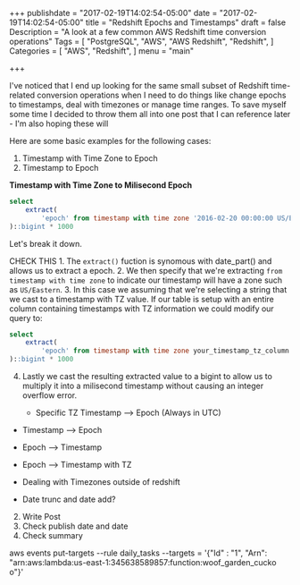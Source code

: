 +++
publishdate = "2017-02-19T14:02:54-05:00"
date = "2017-02-19T14:02:54-05:00"
title = "Redshift Epochs and Timestamps"
draft = false
Description = "A look at a few common AWS Redshift time conversion operations"
Tags = [
  "PostgreSQL",
  "AWS",
  "AWS Redshift",
  "Redshift",
]
Categories = [
  "AWS",
  "Redshift",
]
menu = "main"

+++

I've noticed that I end up looking for the same small subset of Redshift time-related conversion operations when I need to do things like change epochs to timestamps, deal with timezones or manage time ranges. To save myself some time I decided to throw them all into one post that I can reference later - I'm also hoping these will 
<!--more-->

Here are some basic examples for the following cases:

1. Timestamp with Time Zone to Epoch
2. Timestamp to Epoch

**Timestamp with Time Zone to Milisecond Epoch**

```sql
select 
    extract(
        'epoch' from timestamp with time zone '2016-02-20 00:00:00 US/Eastern'::timestamptz
)::bigint * 1000
```

Let's break it down.

CHECK THIS 1. The `extract()` fuction is synomous with date_part() and allows us to extract a epoch.
2. We then specify that we're extracting `from timestamp with time zone` to indicate our timestamp will have a zone such as `US/Eastern`. 
3. In this case we assuming that we're selecting a string that we cast to a timestamp with TZ value. If our table is setup with an entire column containing timestamps with TZ information we could modify our query to:
```sql
select 
    extract(
        'epoch' from timestamp with time zone your_timestamp_tz_column
)::bigint * 1000
```
4. Lastly we cast the resulting extracted value to a bigint to allow us to multiply it into a milisecond timestamp without causing an integer overflow error.


    - Specific TZ Timestamp --> Epoch (Always in UTC)
- Timestamp --> Epoch

- Epoch --> Timestamp
- Epoch --> Timestamp with TZ

- Dealing with Timezones outside of redshift
- Date trunc and date add?

2. Write Post
4. Check publish date and date
6. Check summary





aws events put-targets --rule daily_tasks --targets = '{"Id"
 : "1", "Arn": "arn:aws:lambda:us-east-1:345638589857:function:woof_garden_cucko
o"}'
